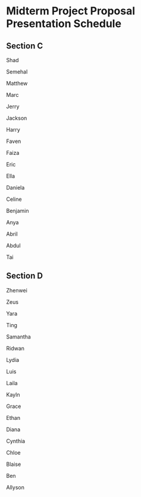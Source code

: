 # Midterm Project Proposal Presentation Schedule

## Section C

Shad

Semehal

Matthew

Marc

Jerry

Jackson

Harry

Faven

Faiza

Eric

Ella

Daniela

Celine

Benjamin

Anya

Abril

Abdul

Tai

## Section D

Zhenwei

Zeus

Yara

Ting

Samantha

Ridwan

Lydia

Luis

Laila

Kayln

Grace

Ethan

Diana

Cynthia

Chloe

Blaise

Ben

Allyson
